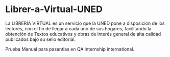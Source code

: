 # Librer-a-Virtual-UNED
La LIBRERÍA VIRTUAL es un servicio que la UNED pone a disposición de los lectores, con el fin de llegar a cada uno de sus hogares, facilitando la obtención de Textos educativos y obras de interés general de alta calidad publicados bajo su sello editorial.

Prueba Manual para pasantias en QA internship international.
